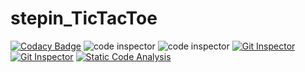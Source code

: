 # stepin_TicTacToe
[![Codacy Badge](https://app.codacy.com/project/badge/Grade/8143cef84abe4fd882265bdde7a8e7ed)](https://www.codacy.com/gh/dommetisaivenkatasahithi/stepin_TicTacToe/dashboard?utm_source=github.com&amp;utm_medium=referral&amp;utm_content=dommetisaivenkatasahithi/stepin_TicTacToe&amp;utm_campaign=Badge_Grade)
![code inspector](https://www.code-inspector.com/project/28289/score/svg)
![code inspector](https://www.code-inspector.com/project/28289/status/svg)
[![Git Inspector](https://github.com/dommetisaivenkatasahithi/stepin_TicTacToe/actions/workflows/git%20inspector.yml/badge.svg)](https://github.com/dommetisaivenkatasahithi/stepin_TicTacToe/actions/workflows/git%20inspector.yml)
[![Git Inspector](https://github.com/dommetisaivenkatasahithi/stepin_TicTacToe/actions/workflows/git%20inspector.yml/badge.svg)](https://github.com/dommetisaivenkatasahithi/stepin_TicTacToe/actions/workflows/git%20inspector.yml)
[![Static Code Analysis](https://github.com/dommetisaivenkatasahithi/stepin_TicTacToe/actions/workflows/static.yml/badge.svg)](https://github.com/dommetisaivenkatasahithi/stepin_TicTacToe/actions/workflows/static.yml)
